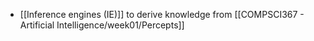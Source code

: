 - [[Inference engines (IE)]] to derive knowledge from [[COMPSCI367 - Artificial Intelligence/week01/Percepts]]
